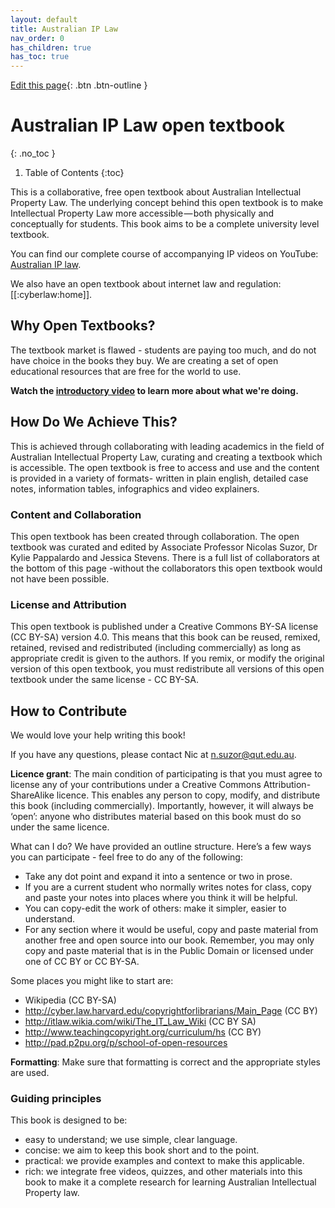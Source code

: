 ```yaml
---
layout: default
title: Australian IP Law
nav_order: 0
has_children: true
has_toc: true
---
```

[Edit this page](https://github.com/nicsuzor/wikijuris/blob/master/ausip/home.markdown){: .btn .btn-outline }

# Australian IP Law open textbook
{: .no_toc }

1. Table of Contents
{:toc}

This is a collaborative, free open textbook about Australian Intellectual Property Law. The underlying concept behind this open textbook is to make Intellectual Property Law more accessible — both physically and conceptually for students. This book aims to be a complete university level textbook.

You can find our complete course of accompanying IP videos on YouTube: [Australian IP law](https://www.youtube.com/playlist?list=PLL6gyWv948RU928wTpzqyDBwmIcfy2-Zz).

We also have an open textbook about internet law and regulation: [[:cyberlaw:home]].

## Why Open Textbooks?
The textbook market is flawed - students are paying too much, and do not have choice in the books they buy. We are creating a set of open educational resources that are free for the world to use.

**Watch the [introductory video](https://www.youtube.com/watch?v=hpDMNZ6DyVQ) to learn more about what we're doing.**

## How Do We Achieve This?

This is achieved through collaborating with leading academics in the field of Australian Intellectual Property Law, curating and creating a textbook which is accessible. The open textbook is free to access and use and the content is provided in a variety of formats- written in plain english, detailed case notes, information tables, infographics and video explainers.

### Content and Collaboration

This open textbook has been created through collaboration. The open textbook was curated and edited by Associate Professor Nicolas Suzor, Dr Kylie Pappalardo and Jessica Stevens. There is a full list of collaborators at the bottom of this page -without the collaborators this open textbook would not have been possible.

### License and Attribution

This open textbook is published under a Creative Commons BY-SA license (CC BY-SA) version 4.0. This means that this book can be reused, remixed, retained, revised and redistributed (including commercially) as long as appropriate credit is given to the authors. If you remix, or modify the original version of this open textbook, you must redistribute all versions of this open textbook under the same license - CC BY-SA.

## How to Contribute

We would love your help writing this book!

If you have any questions, please contact Nic at n.suzor@qut.edu.au.


**Licence grant**: The main condition of participating is that you must agree to license any of your contributions under a Creative Commons Attribution-ShareAlike licence. This enables any person to copy, modify, and distribute this book (including commercially). Importantly, however, it will always be ‘open’: anyone who distributes material based on this book must do so under the same licence.

What can I do? We have provided an outline structure. Here’s a few ways you can participate - feel free to do any of the following:

* Take any dot point and expand it into a sentence or two in prose.
* If you are a current student who normally writes notes for class, copy and paste your notes into places where you think it will be helpful.
* You can copy-edit the work of others: make it simpler, easier to understand.
* For any section where it would be useful, copy and paste material from another free and open source into our book. Remember, you may only copy and paste material that is in the Public Domain or licensed under one of CC BY or CC BY-SA.

Some places you might like to start are:

* Wikipedia (CC BY-SA)
* http://cyber.law.harvard.edu/copyrightforlibrarians/Main_Page  (CC BY)
* http://itlaw.wikia.com/wiki/The_IT_Law_Wiki  (CC BY SA)
* http://www.teachingcopyright.org/curriculum/hs  (CC BY)
* http://pad.p2pu.org/p/school-of-open-resources


**Formatting**: Make sure that formatting is correct and the appropriate styles are used.

### Guiding principles

This book is designed to be:

* easy to understand; we use simple, clear language.
* concise: we aim to keep this book short and to the point.
* practical: we provide examples and context to make this applicable.
* rich: we integrate free videos, quizzes, and other materials into this book to make it a complete research for learning Australian Intellectual Property law.
